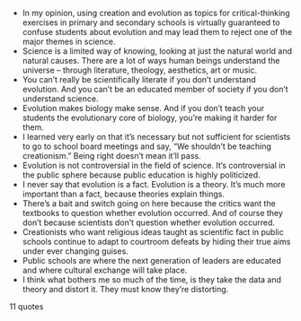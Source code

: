  - In my opinion, using creation and evolution as topics for critical-thinking exercises in primary and secondary schools is virtually guaranteed to confuse students about evolution and may lead them to reject one of the major themes in science.
 - Science is a limited way of knowing, looking at just the natural world and natural causes. There are a lot of ways human beings understand the universe – through literature, theology, aesthetics, art or music.
 - You can’t really be scientifically literate if you don’t understand evolution. And you can’t be an educated member of society if you don’t understand science.
 - Evolution makes biology make sense. And if you don’t teach your students the evolutionary core of biology, you’re making it harder for them.
 - I learned very early on that it’s necessary but not sufficient for scientists to go to school board meetings and say, “We shouldn’t be teaching creationism.” Being right doesn’t mean it’ll pass.
 - Evolution is not controversial in the field of science. It’s controversial in the public sphere because public education is highly politicized.
 - I never say that evolution is a fact. Evolution is a theory. It’s much more important than a fact, because theories explain things.
 - There’s a bait and switch going on here because the critics want the textbooks to question whether evolution occurred. And of course they don’t because scientists don’t question whether evolution occurred.
 - Creationists who want religious ideas taught as scientific fact in public schools continue to adapt to courtroom defeats by hiding their true aims under ever changing guises.
 - Public schools are where the next generation of leaders are educated and where cultural exchange will take place.
 - I think what bothers me so much of the time, is they take the data and theory and distort it. They must know they’re distorting.

11 quotes